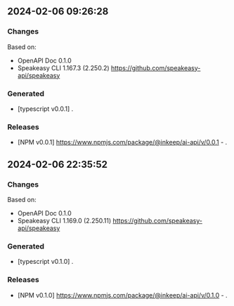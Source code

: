 

## 2024-02-06 09:26:28
### Changes
Based on:
- OpenAPI Doc 0.1.0 
- Speakeasy CLI 1.167.3 (2.250.2) https://github.com/speakeasy-api/speakeasy
### Generated
- [typescript v0.0.1] .
### Releases
- [NPM v0.0.1] https://www.npmjs.com/package/@inkeep/ai-api/v/0.0.1 - .

## 2024-02-06 22:35:52
### Changes
Based on:
- OpenAPI Doc 0.1.0 
- Speakeasy CLI 1.169.0 (2.250.11) https://github.com/speakeasy-api/speakeasy
### Generated
- [typescript v0.1.0] .
### Releases
- [NPM v0.1.0] https://www.npmjs.com/package/@inkeep/ai-api/v/0.1.0 - .